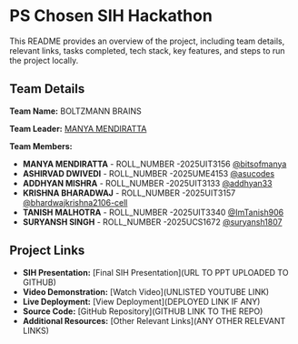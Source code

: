 # PS Chosen SIH Hackathon

This README provides an overview of the project, including team details, relevant links, tasks completed, tech stack, key features, and steps to run the project locally.

## Team Details

**Team Name:** BOLTZMANN BRAINS 

**Team Leader:** [MANYA MENDIRATTA](https://github.com/bitsofmanya)

**Team Members:**

- **MANYA MENDIRATTA** - ROLL_NUMBER -2025UIT3156 [@bitsofmanya](https://github.com/bitsofmanya)
- **ASHIRVAD DWIVEDI** - ROLL_NUMBER -2025UME4153 [@asucodes](https://github.com/asucodes)
- **ADDHYAN MISHRA** - ROLL_NUMBER -2025UIT3133 [@addhyan33](https://github.com/addhyan33)
- **KRISHNA BHARADWAJ** - ROLL_NUMBER -2025UIT3157 [@bhardwajkrishna2106-cell](https://github.com/bhardwajkrishna2106-cell)
- **TANISH MALHOTRA** - ROLL_NUMBER -2025UIT3340 [@ImTanish906](https://github.com/ImTanish906)
- **SURYANSH SINGH** - ROLL_NUMBER -2025UCS1672 [@suryansh1807](https://github.com/suryansh1807)

## Project Links

- **SIH Presentation:** [Final SIH Presentation](URL TO PPT UPLOADED TO GITHUB)
- **Video Demonstration:** [Watch Video](UNLISTED YOUTUBE LINK)
- **Live Deployment:** [View Deployment](DEPLOYED LINK IF ANY)
- **Source Code:** [GitHub Repository](GITHUB LINK TO THE REPO)
- **Additional Resources:** [Other Relevant Links](ANY OTHER RELEVANT LINKS)
